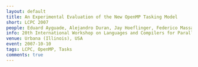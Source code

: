 ```yaml
---
layout: default
title: An Experimental Evaluation of the New OpenMP Tasking Model
short: LCPC 2007
people: Eduard Ayguade, Alejandro Duran, Jay Hoeflinger, Federico Massaioli, and Xavier Teruel
info: 20th International Workshop on Languages and Compilers for Parallel Computing
venue: Urbana (Illinois), USA
event: 2007-10-10
tags: LCPC, OpenMP, Tasks
comments: true
---
```

